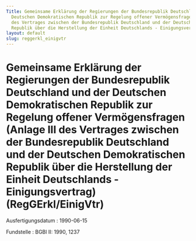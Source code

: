 ```yaml
---
Title: Gemeinsame Erklärung der Regierungen der Bundesrepublik Deutschland und der
  Deutschen Demokratischen Republik zur Regelung offener Vermögensfragen (Anlage III
  des Vertrages zwischen der Bundesrepublik Deutschland und der Deutschen Demokratischen
  Republik über die Herstellung der Einheit Deutschlands - Einigungsvertrag)
layout: default
slug: reggerkl_einigvtr
---
```


# Gemeinsame Erklärung der Regierungen der Bundesrepublik Deutschland und der Deutschen Demokratischen Republik zur Regelung offener Vermögensfragen (Anlage III des Vertrages zwischen der Bundesrepublik Deutschland und der Deutschen Demokratischen Republik über die Herstellung der Einheit Deutschlands - Einigungsvertrag) (RegGErkl/EinigVtr)

Ausfertigungsdatum
:   1990-06-15

Fundstelle
:   BGBl II: 1990, 1237

